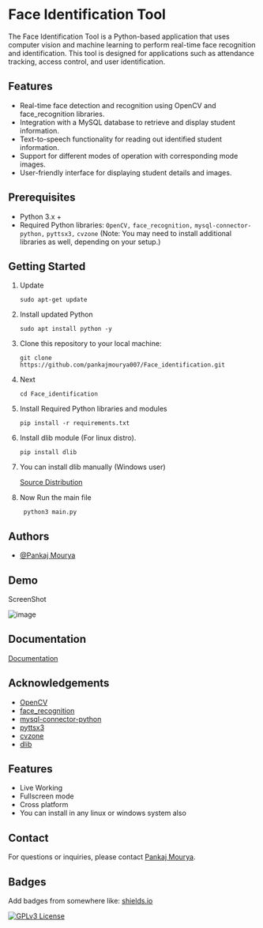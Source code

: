 # Face Identification Tool

The Face Identification Tool is a Python-based application that uses computer vision and machine learning to perform real-time face recognition and identification. This tool is designed for applications such as attendance tracking, access control, and user identification.

## Features

- Real-time face detection and recognition using OpenCV and face_recognition libraries.
- Integration with a MySQL database to retrieve and display student information.
- Text-to-speech functionality for reading out identified student information.
- Support for different modes of operation with corresponding mode images.
- User-friendly interface for displaying student details and images.

## Prerequisites

- Python 3.x +
- Required Python libraries: `OpenCV,` `face_recognition,` `mysql-connector-python,` `pyttsx3,` `cvzone` (Note: You may need to install additional libraries as well, depending on your setup.)

## Getting Started

1. Update

   ```sudo apt-get update```

2. Install updated Python

   ```sudo apt install python -y```


4. Clone this repository to your local machine:

   ```git clone https://github.com/pankajmourya007/Face_identification.git```

5. Next 

   ```cd Face_identification```

6. Install Required Python libraries and modules

   ```pip install -r requirements.txt```

7. Install dlib module (For linux distro).

   ```pip install dlib``` 

8. You can install dlib manually (Windows user)

    [Source Distribution](https://files.pythonhosted.org/packages/2e/9d/4e1003c044bdb07f7c0d83ae87d694e10e5a6c296b84566aa9a6ec9eed2a/dlib-19.24.2.tar.gz)

9. Now Run the main file

    ``` python3 main.py```

 

## Authors

- [@Pankaj Mourya](https://www.github.com/pankajmourya007)


## Demo

ScreenShot


![image](https://github.com/pankajmourya007/Face_identification/assets/85764254/58a7a958-d443-4f26-9ef3-5330dab0fd54)





## Documentation

[Documentation](https://pdfroom.com/books/face-identification-tool/bXgPNEKB5ev111)

## Acknowledgements

- [OpenCV](https://opencv.org/)
- [face_recognition](https://github.com/ageitgey/face_recognition)
- [mysql-connector-python](https://pypi.org/project/mysql-connector-python/)
- [pyttsx3](https://pypi.org/project/pyttsx3/)
- [cvzone](https://github.com/cvzone/cvzone)
- [dlib](https://pypi.org/project/dlib/)


## Features


- Live Working
- Fullscreen mode
- Cross platform
- You can install in any linux or windows system also

## Contact

For questions or inquiries, please contact [Pankaj Mourya](pankaj2k21mourya007@gmail.com).

## Badges

Add badges from somewhere like: [shields.io](https://shields.io/)


[![GPLv3 License](https://img.shields.io/badge/License-GPL%20v3-yellow.svg)](https://choosealicense.com/licenses/gpl-3.0/)


